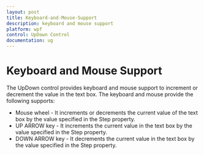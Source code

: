 ```yaml
---
layout: post
title: Keyboard-and-Mouse-Support
description: keyboard and mouse support
platform: wpf
control: UpDown Control
documentation: ug
---
```


# Keyboard and Mouse Support

The UpDown control provides keyboard and mouse support to increment or decrement the value in the text box. The keyboard and mouse provide the following supports:

* Mouse wheel - It increments or decrements the current value of the text box by the value specified in the Step property.
* UP ARROW key - It increments the current value in the text box by the value specified in the Step property.
* DOWN ARROW key - It decrements the current value in the text box by the value specified in the Step property.



